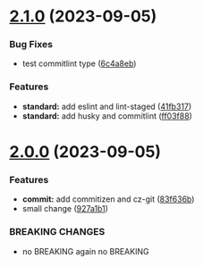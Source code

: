 # [2.1.0](https://github.com/alex12306/coin-ui/compare/2.0.0...2.1.0) (2023-09-05)

### Bug Fixes

- test commitlint type ([6c4a8eb](https://github.com/alex12306/coin-ui/commit/6c4a8ebcc51f5e87907d28af01e67ad3b8516d01))

### Features

- **standard:** add eslint and lint-staged ([41fb317](https://github.com/alex12306/coin-ui/commit/41fb317f7a40cb2f415988ed64e137011bc91ab1))
- **standard:** add husky and commitlint ([ff03f88](https://github.com/alex12306/coin-ui/commit/ff03f884c375624c22bc1a301db5e0a9f77df950))

# [2.0.0](https://github.com/alex12306/coin-ui/compare/1.1.1...2.0.0) (2023-09-05)

### Features

- **commit:** add commitizen and cz-git ([83f636b](https://github.com/alex12306/coin-ui/commit/83f636b58ccafcb898c8e0e3a7c9823d5fe139fc))
- small change ([927a1b1](https://github.com/alex12306/coin-ui/commit/927a1b134d601234a306c119a9332c417e493b30))

### BREAKING CHANGES

- no BREAKING
  again no BREAKING
